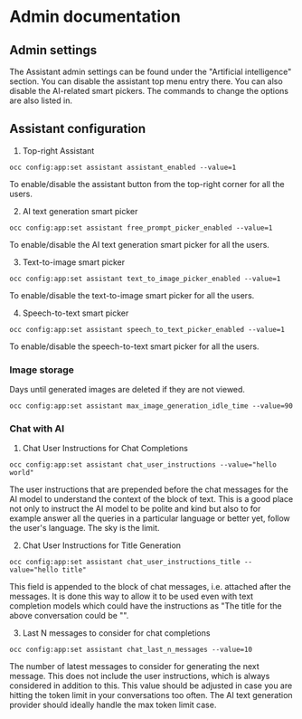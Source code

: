 # Admin documentation

## Admin settings

The Assistant admin settings can be found under the "Artificial intelligence" section.
You can disable the assistant top menu entry there. You can also disable the AI-related smart pickers.
The commands to change the options are also listed in.

## Assistant configuration

1. Top-right Assistant

```
occ config:app:set assistant assistant_enabled --value=1
```

To enable/disable the assistant button from the top-right corner for all the users.

2. AI text generation smart picker

```
occ config:app:set assistant free_prompt_picker_enabled --value=1
```

To enable/disable the AI text generation smart picker for all the users.

3. Text-to-image smart picker

```
occ config:app:set assistant text_to_image_picker_enabled --value=1
```

To enable/disable the text-to-image smart picker for all the users.

4. Speech-to-text smart picker

```
occ config:app:set assistant speech_to_text_picker_enabled --value=1
```

To enable/disable the speech-to-text smart picker for all the users.

### Image storage

Days until generated images are deleted if they are not viewed.

```
occ config:app:set assistant max_image_generation_idle_time --value=90
```

### Chat with AI

1. Chat User Instructions for Chat Completions

```
occ config:app:set assistant chat_user_instructions --value="hello world"
```

The user instructions that are prepended before the chat messages for the AI model to understand the context of the block of text. This is a good place not only to instruct the AI model to be polite and kind but also to for example answer all the queries in a particular language or better yet, follow the user's language. The sky is the limit.

2. Chat User Instructions for Title Generation

```
occ config:app:set assistant chat_user_instructions_title --value="hello title"
```

This field is appended to the block of chat messages, i.e. attached after the messages. It is done this way to allow it to be used even with text completion models which could have the instructions as "The title for the above conversation could be \"".

3. Last N messages to consider for chat completions

```
occ config:app:set assistant chat_last_n_messages --value=10
```

The number of latest messages to consider for generating the next message. This does not include the user instructions, which is always considered in addition to this. This value should be adjusted in case you are hitting the token limit in your conversations too often.
The AI text generation provider should ideally handle the max token limit case.
